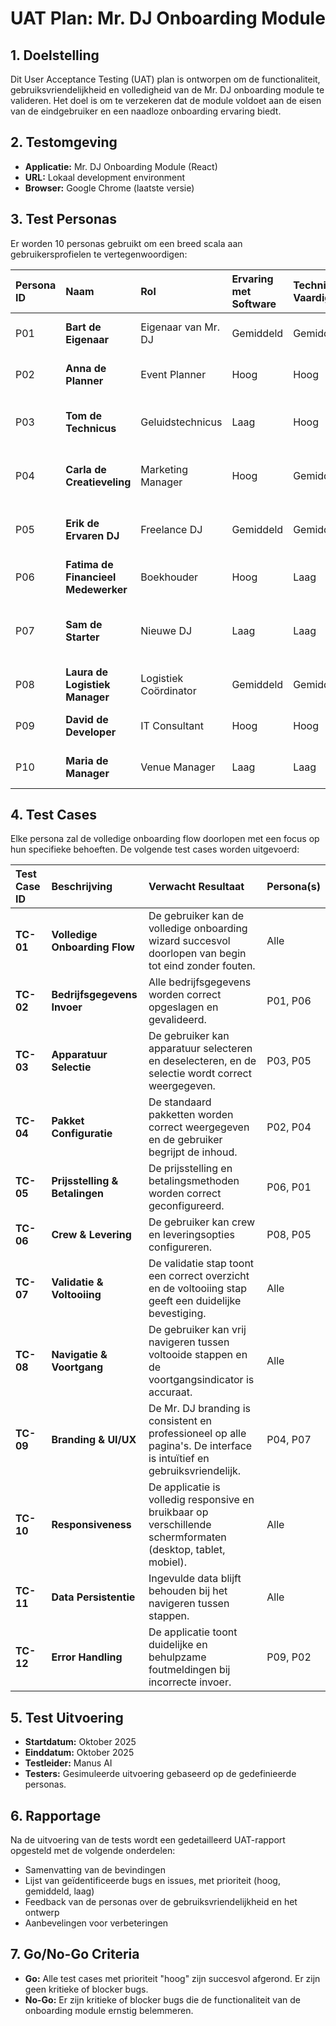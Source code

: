 # UAT Plan: Mr. DJ Onboarding Module

## 1. Doelstelling

Dit User Acceptance Testing (UAT) plan is ontworpen om de functionaliteit, gebruiksvriendelijkheid en volledigheid van de Mr. DJ onboarding module te valideren. Het doel is om te verzekeren dat de module voldoet aan de eisen van de eindgebruiker en een naadloze onboarding ervaring biedt.

## 2. Testomgeving

-   **Applicatie:** Mr. DJ Onboarding Module (React)
-   **URL:** Lokaal development environment
-   **Browser:** Google Chrome (laatste versie)

## 3. Test Personas

Er worden 10 personas gebruikt om een breed scala aan gebruikersprofielen te vertegenwoordigen:

| Persona ID | Naam | Rol | Ervaring met Software | Technische Vaardigheid | Belangrijkste Focus |
| :--- | :--- | :--- | :--- | :--- | :--- |
| P01 | **Bart de Eigenaar** | Eigenaar van Mr. DJ | Gemiddeld | Gemiddeld | Efficiëntie, overzicht, en correcte data invoer |
| P02 | **Anna de Planner** | Event Planner | Hoog | Hoog | Snelle en foutloze configuratie van pakketten en prijzen |
| P03 | **Tom de Technicus** | Geluidstechnicus | Laag | Hoog | Duidelijke apparatuur selectie en technische specificaties |
| P04 | **Carla de Creatieveling**| Marketing Manager | Hoog | Gemiddeld | Branding, visuele aantrekkelijkheid, en duidelijke communicatie |
| P05 | **Erik de Ervaren DJ** | Freelance DJ | Gemiddeld | Gemiddeld | Snelheid, gebruiksgemak, en duidelijke crew en levering opties |
| P06 | **Fatima de Financieel Medewerker** | Boekhouder | Hoog | Laag | Correcte facturatie en betalingsconfiguratie |
| P07 | **Sam de Starter** | Nieuwe DJ | Laag | Laag | Duidelijke instructies, eenvoudige stappen, en hulp/documentatie |
| P08 | **Laura de Logistiek Manager** | Logistiek Coördinator | Gemiddeld | Gemiddeld | Efficiënte levering en ophaal configuratie |
| P09 | **David de Developer** | IT Consultant | Hoog | Hoog | Systeemintegratie, API-connectiviteit, en data validatie |
| P10 | **Maria de Manager** | Venue Manager | Laag | Laag | Eenvoudige en snelle configuratie voor evenementen |

## 4. Test Cases

Elke persona zal de volledige onboarding flow doorlopen met een focus op hun specifieke behoeften. De volgende test cases worden uitgevoerd:

| Test Case ID | Beschrijving | Verwacht Resultaat | Persona(s) |
| :--- | :--- | :--- | :--- |
| **TC-01** | **Volledige Onboarding Flow** | De gebruiker kan de volledige onboarding wizard succesvol doorlopen van begin tot eind zonder fouten. | Alle |
| **TC-02** | **Bedrijfsgegevens Invoer** | Alle bedrijfsgegevens worden correct opgeslagen en gevalideerd. | P01, P06 |
| **TC-03** | **Apparatuur Selectie** | De gebruiker kan apparatuur selecteren en deselecteren, en de selectie wordt correct weergegeven. | P03, P05 |
| **TC-04** | **Pakket Configuratie** | De standaard pakketten worden correct weergegeven en de gebruiker begrijpt de inhoud. | P02, P04 |
| **TC-05** | **Prijsstelling & Betalingen** | De prijsstelling en betalingsmethoden worden correct geconfigureerd. | P06, P01 |
| **TC-06** | **Crew & Levering** | De gebruiker kan crew en leveringsopties configureren. | P08, P05 |
| **TC-07** | **Validatie & Voltooiing** | De validatie stap toont een correct overzicht en de voltooiing stap geeft een duidelijke bevestiging. | Alle |
| **TC-08** | **Navigatie & Voortgang** | De gebruiker kan vrij navigeren tussen voltooide stappen en de voortgangsindicator is accuraat. | Alle |
| **TC-09** | **Branding & UI/UX** | De Mr. DJ branding is consistent en professioneel op alle pagina's. De interface is intuïtief en gebruiksvriendelijk. | P04, P07 |
| **TC-10** | **Responsiveness** | De applicatie is volledig responsive en bruikbaar op verschillende schermformaten (desktop, tablet, mobiel). | Alle |
| **TC-11** | **Data Persistentie** | Ingevulde data blijft behouden bij het navigeren tussen stappen. | Alle |
| **TC-12** | **Error Handling** | De applicatie toont duidelijke en behulpzame foutmeldingen bij incorrecte invoer. | P09, P02 |

## 5. Test Uitvoering

-   **Startdatum:** Oktober 2025
-   **Einddatum:** Oktober 2025
-   **Testleider:** Manus AI
-   **Testers:** Gesimuleerde uitvoering gebaseerd op de gedefinieerde personas.

## 6. Rapportage

Na de uitvoering van de tests wordt een gedetailleerd UAT-rapport opgesteld met de volgende onderdelen:

-   Samenvatting van de bevindingen
-   Lijst van geïdentificeerde bugs en issues, met prioriteit (hoog, gemiddeld, laag)
-   Feedback van de personas over de gebruiksvriendelijkheid en het ontwerp
-   Aanbevelingen voor verbeteringen

## 7. Go/No-Go Criteria

-   **Go:** Alle test cases met prioriteit "hoog" zijn succesvol afgerond. Er zijn geen kritieke of blocker bugs.
-   **No-Go:** Er zijn kritieke of blocker bugs die de functionaliteit van de onboarding module ernstig belemmeren.

